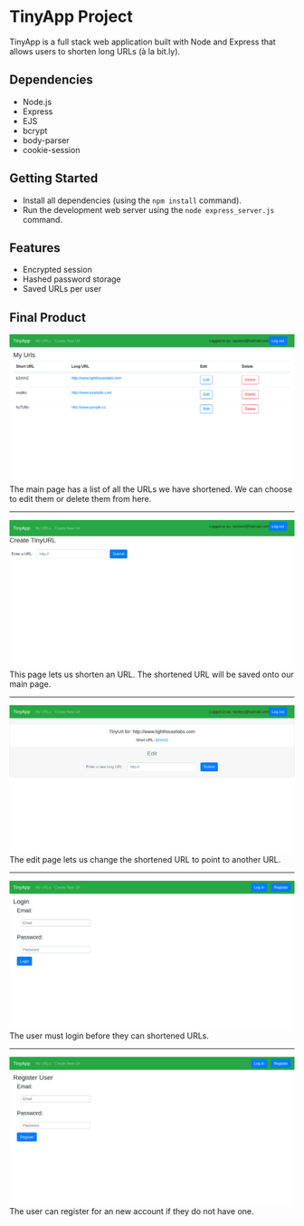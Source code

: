 # TinyApp Project

TinyApp is a full stack web application built with Node and Express that allows users to shorten long URLs (à la bit.ly).

## Dependencies

- Node.js
- Express
- EJS
- bcrypt
- body-parser
- cookie-session

## Getting Started

- Install all dependencies (using the `npm install` command).
- Run the development web server using the `node express_server.js` command.

## Features

- Encrypted session
- Hashed password storage
- Saved URLs per user

## Final Product

!["Main screen after logging in."](https://raw.githubusercontent.com/fgfl/tinyapp/master/docs/urls_page.png#thumbnail)
The main page has a list of all the URLs we have shortened. We can choose to edit them or delete them from here.

---

!["Page to generate a new short URL."](https://raw.githubusercontent.com/fgfl/tinyapp/master/docs/urls_create_page.png)
This page lets us shorten an URL. The shortened URL will be saved onto our main page.

---

!["Page to replace the actual URL for a the given short URL."](https://raw.githubusercontent.com/fgfl/tinyapp/master/docs/urls_edit_page.png)
The edit page lets us change the shortened URL to point to another URL.

---

!["Login page for Tiny App."](https://raw.githubusercontent.com/fgfl/tinyapp/master/docs/urls_login_page.png)
The user must login before they can shortened URLs.

---

!["New User Registration page."](https://raw.githubusercontent.com/fgfl/tinyapp/master/docs/urls_register_page.png)
The user can register for an new account if they do not have one.

